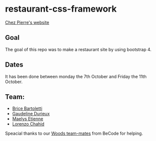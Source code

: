 # restaurant-css-framework #

[Chez Pierre's website](https://levizar.github.io/restaurant-css-framework/)

## Goal ##

The goal of this repo was to make a restaurant site by using bootstrap 4.

## Dates ##

It has been done between monday the 7th October and Friday the 11th October.

## Team: ##

- [Brice Bartoletti](https://github.com/Levizar)
- [Gaudeline Durieux](https://github.com/Gaudeline)
- [Maelys Etienne](https://github.com/Mae26)
- [Lorenzo Chahid](https://github.com/Lorenzo-chahid)


Speacial thanks to our [Woods team-mates](https://github.com/orgs/becodeorg/teams/crl-woods-2-15) from BeCode for helping.
